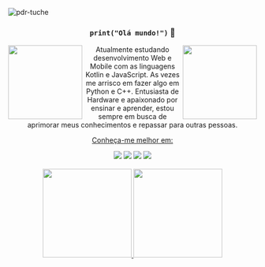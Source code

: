 <p align="left"> <img src="https://komarev.com/ghpvc/?username=pdr-tuche&label=Profile%20views&color=0e75b6&style=flat" alt="pdr-tuche"</p>
<div align= "center">

  ### `print("Olá mundo!")` 👋
  
</div>
<div>
<a href="https://kotlinlang.org" > <img align="left" width="150px" src="https://media.giphy.com/media/eUQe4sylGGrbRU5wvj/giphy-downsized.gif"> </a>
<a href="https://kotlinlang.org" > <img align="right" width="150px" src= "https://media.giphy.com/media/eUQe4sylGGrbRU5wvj/giphy-downsized.gif"> </a>
</div>

<div align = "center">
<p align = "center"> Atualmente estudando desenvolvimento Web e Mobile com as linguagens Kotlin e JavaScript. As vezes me arrisco em fazer algo em Python e C++. Entusiasta de Hardware e apaixonado por ensinar e aprender, estou sempre em busca de aprimorar meus conhecimentos e repassar para outras pessoas.</p>
     <a href= "https://beacons.ai/pdrtuche" target="_blank"> <p> Conheça-me melhor em: </p> </a> 
     <a href="https://dev.to/pdrtuche" target="_blank"><img src="https://img.shields.io/badge/dev.to-0A0A0A?style=for-the-badge&logo=dev.to&logoColor=white"></a>
     <a href="https://instagram.com/pdr.tuche" target="_blank"><img src="https://img.shields.io/badge/-Instagram-%23E4405F?style=for-the-badge&logo=instagram&logoColor=white" target="_blank"></a>
     <a href="https://www.linkedin.com/in/pdr-neves" target="_blank"><img src="https://img.shields.io/badge/LinkedIn-0077B5?style=for-the-badge&logo=linkedin&logoColor=white" target="_blank"></a>
     <a href="https://www.twitch.tv/pdrtuche"><img src="https://img.shields.io/badge/Twitch-9146FF?style=for-the-badge&logo=twitch&logoColor=white"></a>
</div>
  
  
  <br>
<div align="center">
  <a href="https://github.com/pdr-tuche">
  <img height="180em" src="https://github-readme-stats.vercel.app/api?username=pdr-tuche&show_icons=true&theme=github_dark&include_all_commits=true&count_private=true"/>
  <img height="180em" src="https://github-readme-stats.vercel.app/api/top-langs/?username=pdr-tuche&layout=compact&langs_count=6&theme=github_dark&hide=C"/>
</div>
  
  
<!-- ![Snake animation](https://github.com/pdr-tuche/pdr-tuche/blob/output/github-contribution-grid-snake.svg)
-->

